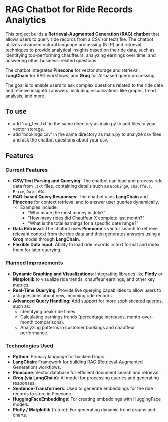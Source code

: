 # RAG Chatbot for Ride Records Analytics

This project builds a **Retrieval-Augmented Generation (RAG) chatbot** that allows users to query ride records from a CSV (or text) file. The chatbot utilizes advanced natural language processing (NLP) and retrieval techniques to provide analytical insights based on the ride data, such as identifying top-performing chauffeurs, analyzing earnings over time, and answering other business-related questions.

The chatbot integrates **Pinecone** for vector storage and retrieval, **LangChain** for RAG workflows, and **Groq** for AI-based query processing.

The goal is to enable users to ask complex questions related to the ride data and receive insightful answers, including visualizations like graphs, trend analysis, and more.
## To use
- add 'rag_text.txt' in the same directory as main.py to add files to your vector storage.
- add 'bookings.csv' in the same directory as main.py to analyze csv files and ask the chatbot questions about your csv.
## Features

### Current Features
- **CSV/Text Parsing and Querying**: The chatbot can load and process ride data from `.txt` files, containing details such as `Booking#`, `Chauffeur`, `Price`, `Date`, etc.
- **RAG-based Query Responses**: The chatbot uses **LangChain** and **Pinecone** for context retrieval and to answer user queries dynamically.
  - Examples include:
    - "Who made the most money in July?"
    - "How many rides did Chauffeur X complete last month?"
    - "What is the total earnings for a specific date range?"
- **Data Retrieval**: The chatbot uses **Pinecone**'s vector search to retrieve relevant context from the ride data and then generates answers using a **Groq** model through **LangChain**.
- **Flexible Data Input**: Ability to load ride records in text format and index them for later querying.

### Planned Improvements
- **Dynamic Graphing and Visualizations**: Integrating libraries like **Plotly** or **Matplotlib** to visualize ride trends, chauffeur earnings, and other key metrics.
- **Real-Time Querying**: Provide live querying capabilities to allow users to ask questions about new, incoming ride records.
- **Advanced Query Handling**: Add support for more sophisticated queries, such as:
  - Identifying peak ride times.
  - Calculating earnings trends (percentage increases, month-over-month comparisons).
  - Analyzing patterns in customer bookings and chauffeur performance.

### Technologies Used
- **Python**: Primary language for backend logic.
- **LangChain**: Framework for building RAG (Retrieval-Augmented Generation) workflows.
- **Pinecone**: Vector database for efficient document search and retrieval.
- **Groq (via LangChain)**: AI model for processing queries and generating responses.
- **Sentence-Transformers**: Used to generate embeddings for the ride records to store in Pinecone.
- **HuggingFaceEmbeddings**: For creating embeddings with HuggingFace models.
- **Plotly / Matplotlib** (future): For generating dynamic trend graphs and charts.
